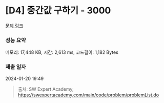 # [D4] 중간값 구하기 - 3000 

[문제 링크](https://swexpertacademy.com/main/code/problem/problemDetail.do?contestProbId=AV-fO0s6ARoDFAXT) 

### 성능 요약

메모리: 17,448 KB, 시간: 2,613 ms, 코드길이: 1,182 Bytes

### 제출 일자

2024-01-20 19:49



> 출처: SW Expert Academy, https://swexpertacademy.com/main/code/problem/problemList.do
